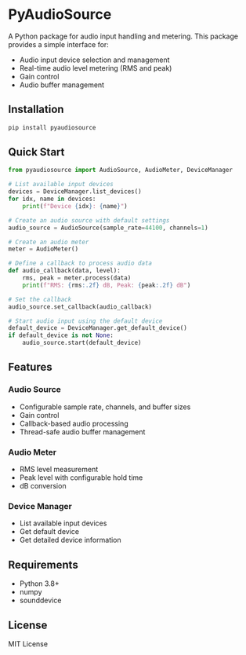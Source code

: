 # PyAudioSource

A Python package for audio input handling and metering. This package provides a simple interface for:
- Audio input device selection and management
- Real-time audio level metering (RMS and peak)
- Gain control
- Audio buffer management

## Installation

```bash
pip install pyaudiosource
```

## Quick Start

```python
from pyaudiosource import AudioSource, AudioMeter, DeviceManager

# List available input devices
devices = DeviceManager.list_devices()
for idx, name in devices:
    print(f"Device {idx}: {name}")

# Create an audio source with default settings
audio_source = AudioSource(sample_rate=44100, channels=1)

# Create an audio meter
meter = AudioMeter()

# Define a callback to process audio data
def audio_callback(data, level):
    rms, peak = meter.process(data)
    print(f"RMS: {rms:.2f} dB, Peak: {peak:.2f} dB")

# Set the callback
audio_source.set_callback(audio_callback)

# Start audio input using the default device
default_device = DeviceManager.get_default_device()
if default_device is not None:
    audio_source.start(default_device)
```

## Features

### Audio Source
- Configurable sample rate, channels, and buffer sizes
- Gain control
- Callback-based audio processing
- Thread-safe audio buffer management

### Audio Meter
- RMS level measurement
- Peak level with configurable hold time
- dB conversion

### Device Manager
- List available input devices
- Get default device
- Get detailed device information

## Requirements

- Python 3.8+
- numpy
- sounddevice

## License

MIT License
